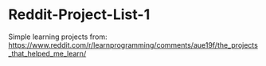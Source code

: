 # Reddit-Project-List-1
Simple learning projects from: https://www.reddit.com/r/learnprogramming/comments/aue19f/the_projects_that_helped_me_learn/
